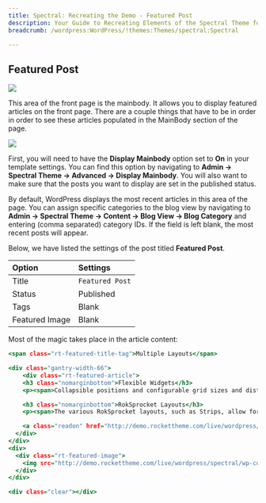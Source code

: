 ```yaml
---
title: Spectral: Recreating the Demo - Featured Post
description: Your Guide to Recreating Elements of the Spectral Theme for WordPress
breadcrumb: /wordpress:WordPress/!themes:Themes/spectral:Spectral

---
```


Featured Post
-----

![][demo]

This area of the front page is the mainbody. It allows you to display featured articles on the front page. There are a couple things that have to be in order in order to see these articles populated in the MainBody section of the page.

![][mainbody]

First, you will need to have the **Display Mainbody** option set to **On** in your template settings. You can find this option by navigating to **Admin -> Spectral Theme -> Advanced -> Display Mainbody**. You will also want to make sure that the posts you want to display are set in the published status.

By default, WordPress displays the most recent articles in this area of the page. You can assign specific categories to the blog view by navigating to **Admin -> Spectral Theme -> Content -> Blog View -> Blog Category** and entering (comma separated) category IDs. If the field is left blank, the most recent posts will appear. 

Below, we have listed the settings of the post titled **Featured Post**.

| Option         | Settings           |  
| :------------- | :----------------- |  
| Title          | `Featured Post`    |  
| Status         | Published          |  
| Tags           | Blank              |  
| Featured Image | Blank              |  


Most of the magic takes place in the article content:

~~~ .html
<span class="rt-featured-title-tag">Multiple Layouts</span>

<div class="gantry-width-66">
    <div class="rt-featured-article">
    <h3 class="nomarginbottom">Flexible Widgets</h3>
    <p><span>Collapsible positions and configurable grid sizes and distributions <span class="visible-desktop">allow for individual page layouts</span>.</span></p>

    <h3 class="nomarginbottom">RokSprocket Layouts</h3>
    <p><span>The various RokSprocket layouts, such as Strips, allow for diverse content display.</span></p>

    <a class="readon" href="http://demo.rockettheme.com/live/wordpress/spectral/features/">Read More</a>
  </div>
</div>
<div>
  <div class="rt-featured-image">
    <img src="http://demo.rockettheme.com/live/wordpress/spectral/wp-content/rockettheme/rt_spectral_wp/frontpage/featured-article/img1.jpg" alt="image" />
  </div>
</div>  

<div class="clear"></div>
~~~ 

[demo]: assets/demo_8.jpeg
[mainbody]: assets/mainbody.jpeg